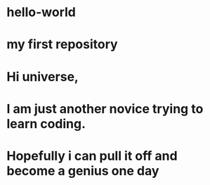 # hello-world
# my first repository
# Hi universe,
# I am just another novice trying to learn coding.
# Hopefully i can pull it off and become a genius one day
